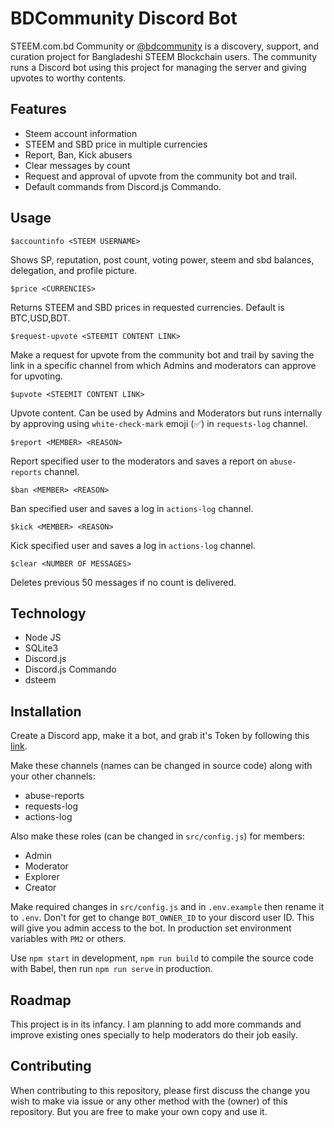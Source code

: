 # BDCommunity Discord Bot

STEEM.com.bd Community or [@bdcommunity](https://steemit.com/@bdcommunity) is a discovery, support, and curation project for Bangladeshi STEEM Blockchain users. The community runs a Discord bot using this project for managing the server and giving upvotes to worthy contents.

## Features

- Steem account information
- STEEM and SBD price in multiple currencies
- Report, Ban, Kick abusers
- Clear messages by count
- Request and approval of upvote from the community bot and trail.
- Default commands from Discord.js Commando.

## Usage

`$accountinfo <STEEM USERNAME>`

Shows SP, reputation, post count, voting power, steem and sbd balances, delegation, and profile picture.

`$price <CURRENCIES>`

Returns STEEM and SBD prices in requested currencies. Default is BTC,USD,BDT.

`$request-upvote <STEEMIT CONTENT LINK>`

Make a request for upvote from the community bot and trail by saving the link in a specific channel from which Admins and moderators can approve for upvoting.

`$upvote <STEEMIT CONTENT LINK>`

Upvote content. Can be used by Admins and Moderators but runs internally by approving using `white-check-mark` emoji (✅) in `requests-log` channel.

`$report <MEMBER> <REASON>`

Report specified user to the moderators and saves a report on `abuse-reports` channel.

`$ban <MEMBER> <REASON>`

Ban specified user and saves a log in `actions-log` channel.

`$kick <MEMBER> <REASON>`

Kick specified user and saves a log in `actions-log` channel.

`$clear <NUMBER OF MESSAGES>`

Deletes previous 50 messages if no count is delivered.

## Technology

- Node JS
- SQLite3
- Discord.js
- Discord.js Commando
- dsteem

## Installation

Create a Discord app, make it a bot, and grab it's Token by following this [link](https://discordapp.com/developers/applications/me).

Make these channels (names can be changed in source code) along with your other channels:

- abuse-reports
- requests-log
- actions-log

Also make these roles (can be changed in `src/config.js`) for members:

- Admin
- Moderator
- Explorer
- Creator

Make required changes in `src/config.js` and in `.env.example` then rename it to `.env`. Don't for get to change `BOT_OWNER_ID` to your discord user ID. This will give you admin access to the bot. In production set environment variables with `PM2` or others.

Use `npm start` in development, `npm run build` to compile the source code with Babel, then run `npm run serve` in production.


## Roadmap

This project is in its infancy. I am planning to add more commands and improve existing ones specially to help moderators do their job easily.

## Contributing

When contributing to this repository, please first discuss the change you wish to make via issue or any other method with the (owner) of this repository. But you are free to make your own copy and use it.
